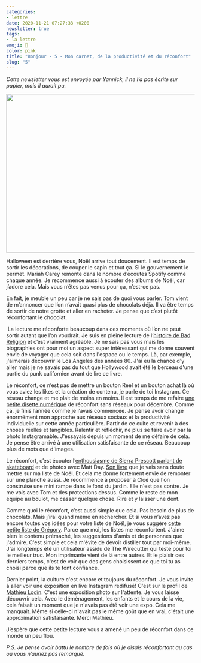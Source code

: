 ```yaml
---
categories:
- lettre
date: 2020-11-21 07:27:33 +0200
newsletter: true
tags:
- la lettre
emoji: 💌
color: pink
title: "Bonjour - 5 - Mon carnet, de la productivité et du réconfort"
slug: "5"
---
```


*Cette newsletter vous est envoyée par Yannick, il ne l’a pas écrite sur papier, mais il aurait pu.*

<img class="tl-email-image" data-id="3920310" height="423" src="https://gallery.tinyletterapp.com/a0d8b178d0758f62b0c01a8cd9fc5d00a4997449/images/6f9cd288-b8ca-4ae5-81e7-8510ea01ac98.jpeg" width="640"/>

Halloween est derrière vous, Noël arrive tout doucement. Il est temps de sortir les décorations, de couper le sapin et tout ça. Si le gouvernement le permet. Mariah Carey remonte dans le nombre d’écoutes Spotify comme chaque année. Je recommence aussi à écouter des albums de Noël, car j’adore cela. Mais vous n’êtes pas venus pour ça, n’est-ce pas.

En fait, je meuble un peu car je ne sais pas de quoi vous parler. Tom vient de m’annoncer que l’on n’avait quasi plus de chocolats déjà. Il va être temps de sortir de notre grotte et aller en racheter. Je pense que c’est plutôt réconfortant le chocolat. 

 La lecture me réconforte beaucoup dans ces moments où l’on ne peut sortir autant que l’on voudrait. Je suis en pleine lecture de l’<a href="https://badreligion.com/dowhatyouwant">histoire de Bad Religion</a> et c’est vraiment agréable. Je ne sais pas vous mais les biographies ont pour moi un aspect super intéressant qui me donne souvent envie de voyager que cela soit dans l'espace ou le temps. Là, par exemple, j'aimerais découvrir le Los Angeles des années 80. J'ai eu la chance d'y aller mais je ne savais pas du tout que Hollywood avait été le berceau d'une partie du punk californien avant de lire ce livre.

Le réconfort, ce n’est pas de mettre un bouton Reel et un bouton achat là où vous aviez les likes et la création de contenu, je parle de toi Instagram. Ce réseau change et me plait de moins en moins. Il est temps de me refaire <a href="https://yannickschutz.com/un-mois-de-disette/">une petite disette numérique</a> de réconfort sans réseaux pour décembre. Comme ça, je finis l’année comme je l’avais commencée. Je pense avoir changé énormément mon approche aux réseaux sociaux et la productivité individuelle sur cette année particulière. Partir de ce culte et revenir à des choses réelles et tangibles. Ralentir et réfléchir, ne plus se faire avoir par la photo Instagramable. J'essayais depuis un moment de me défaire de cela. Je pense être arrivé à une utilisation satisfaisante de ce réseau. Beaucoup plus de mots que d'images.

Le réconfort, c’est écouter l’<a href="https://www.youtube.com/watch?v=8Rglr-dwQkk">enthousiasme de Sierra Prescott parlant de skateboard</a> et de photos avec Matt Day. <a href="https://www.penguinrandomhouse.com/books/611662/shredders-by-sierra-prescott/">Son livre</a> que je vais sans doute mettre sur ma liste de Noël. Et cela me donne fortement envie de remonter sur une planche aussi. Je recommence à proposer à Cloé que l'on construise une mini rampe dans le fond du jardin. Elle n'est pas contre. Je me vois avec Tom et des protections dessus. Comme le reste de mon équipe au boulot, me casser quelque chose. Rire et y laisser une dent.

Comme quoi le réconfort, c’est aussi simple que cela. Pas besoin de plus de chocolats. Mais j’irai quand même en rechercher. Et si vous n’avez pas encore toutes vos idées pour votre liste de Noël, je vous suggère <a href="https://phototrend.fr/2020/11/cadeau-photo-liste-pere-noel-gregory-mignard/">cette petite liste de Grégory</a>. Parce que moi, les listes me réconfortent. J'aime bien le contenu prémaché, les suggestions d'amis et de personnes que j'admire. C'est simple et cela m'évite de devoir distiller tout par moi-même. J'ai longtemps été un utilisateur assidu de The Wirecutter qui teste pour toi le meilleur truc. Mon imprimante vient de là entre autres. Et le plaisir ces derniers temps, c'est de voir que des gens choisissent ce que toi tu as choisi parce que ils te font confiance. 

Dernier point, la culture c'est encore et toujours du réconfort. Je vous invite à aller voir une exposition en live Instagram redifusé! C'est sur le profil de <a href="https://instagram.com/matlodin">Mathieu Lodin</a>. C'est une exposition photo sur l'attente. Je vous laisse découvrir cela. Avec le déménagement, les enfants et le cours de la vie, cela faisait un moment que je n'avais pas été voir une expo. Cela me manquait. Même si celle-ci n'avait pas le même goût que en vrai, c'était une approximation satisfaisante. Merci Mathieu.

J’espère que cette petite lecture vous a amené un peu de réconfort dans ce monde un peu flou.

<em>P.S. Je pense avoir battu le nombre de fois où je disais réconfortant au cas où vous n’auriez pas remarqué.</em>
